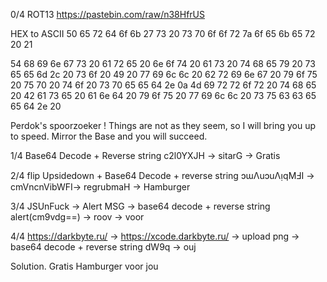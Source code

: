 0/4 
ROT13
https://pastebin.com/raw/n38HfrUS


HEX to ASCII
50 65 72 64 6f 6b 27 73 20 73 70 6f 6f 72 7a 6f 65 6b 65 72 20 21

54 68 69 6e 67 73 20 61 72 65 20 6e 6f 74 20 61 73 20 74 68 65 79 20 73 65 65 6d 2c 20 73 6f 20 49 20 77 69 6c 6c 20 62 72 69 6e 67 20 79 6f 75 20 75 70 20 74 6f 20 73 70 65 65 64 2e 0a 4d 69 72 72 6f 72 20 74 68 65 20 42 61 73 65 20 61 6e 64 20 79 6f 75 20 77 69 6c 6c 20 73 75 63 63 65 65 64 2e 20

Perdok's spoorzoeker !
Things are not as they seem, so I will bring you up to speed.
Mirror the Base and you will succeed. 


1/4
Base64 Decode + Reverse string
c2l0YXJH -> sitarG -> Gratis

2/4
flip Upsidedown + Base64 Decode + reverse string
ɔɯΛuɔuΛᴉqMℲI -> cmVncnVibWFI-> regrubmaH -> Hamburger

3/4
JSUnFuck -> Alert MSG -> base64 decode + reverse string
alert(cm9vdg==) -> roov -> voor


4/4
https://darkbyte.ru/ -> https://xcode.darkbyte.ru/ -> upload png -> base64 decode + reverse string
dW9q -> ouj



Solution.
Gratis Hamburger voor jou